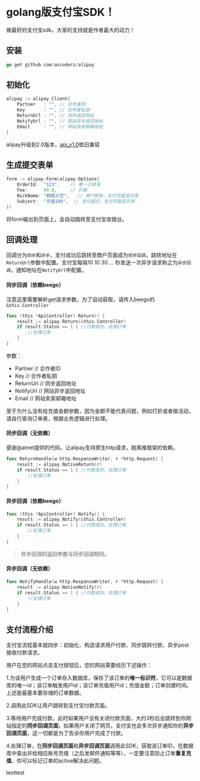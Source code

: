 # golang版支付宝SDK！

做最好的支付宝sdk，大家的支持就是作者最大的动力！

## 安装

~~~ go
go get github.com/ascoders/alipay
~~~

## 初始化

~~~ go
alipay := alipay.Client{
	Partner   : "", // 合作者ID
	Key       : "", // 合作者私钥
	ReturnUrl : "", // 同步返回地址
	NotifyUrl : "", // 网站异步返回地址
	Email     : "", // 网站卖家邮箱地址
}
~~~

alipay升级到2.0版本，[api_v1.0](doc/v1.md)依旧兼容

## 生成提交表单

~~~ go
form := alipay.Form(alipay.Options{
	OrderId:  "123",	// 唯一订单号
	Fee:      99.8,		// 价格
	NickName: "翱翔大空",	// 用户昵称，支付页面显示用
	Subject:  "充值100",	// 支付描述，支付页面显示用
})
~~~

将form输出到页面上，会自动跳转至支付宝收银台。

## 回调处理

回调分为`同步`和`异步`，支付成功后跳转至商户页面成为`同步回调`，跳转地址在`ReturnUrl`参数中配置。支付宝每隔10 10 30 ... 秒发送一次异步请求称之为`异步回调`，通知地址在`NotifyUrl`中配置。

#### 同步回调（依赖beego）

注意这里需要解析get请求参数，为了自动获取，请传入beego的`&this.Controller`

~~~ go
func (this *ApiController) Return() {
	result := alipay.Return(&this.Controller)
	if result.Status == 1 { //付款成功，处理订单
		//处理订单
	}
}
~~~

参数：

- Partner	// 合作者ID
- Key       // 合作者私钥
- ReturnUrl // 同步返回地址
- NotifyUrl // 网站异步返回地址
- Email     // 网站卖家邮箱地址

至于为什么没有给充值金额参数，因为金额不能代表问题，例如打折或者做活动，请自行查询订单表，根据业务逻辑进行处理。

#### 同步回调（无依赖）

感谢@atnet提供的代码，让alipay支持原生http请求，脱离推框架的依赖。

~~~ go
func ReturnHandle(w http.ResponseWriter, r *http.Request) {
	result := alipay.NativeReturn(r)
	if result.Status == 1 { //付款成功，处理订单
		//处理订单
	}
}
~~~

#### 异步回调（依赖beego）

~~~ go
func (this *ApiController) Notify() {
	result := alipay.Notify(&this.Controller)
	if result.Status == 1 { //付款成功，处理订单
		//处理订单
	}
}
~~~

> 异步回调的返回参数与同步回调相同。

#### 异步回调（无依赖）
	
~~~ go
func NotifyHandle(w http.ResponseWriter, r *http.Request) {
	result := alipay.NativeNotify(r)
	if result.Status == 1 { //付款成功，处理订单
		//处理订单
	}
}
~~~
	
## 支付流程介绍

支付宝流程基本就四步：初始化、构造请求用户付款、同步跳转付款、异步post接收付款请求。

用户在您的网站点击支付按钮后，您的网站需要经历下述操作：

 1.为该用户生成一个订单存入数据库，保存了该订单的**唯一标识符**，它可以是数据库的唯一id；该订单触发用户id；该订单充值用户id；充值金额；订单创建时间。上述是最基本要存储的订单数据。

 2.调用此SDK让用户跳转到支付宝付款页面。

 3.等待用户完成付款，此时如果用户没有关闭付款页面，大约3秒后会跳转到你网站指定的**同步回调页面**，如果用户关闭了网页，支付宝也会多次异步通知你的**异步回调页面**，这一切都是为了告诉你用户完成了付款。

 4.处理订单，在**同步回调页面**和**异步回调页面**调用此SDK，获取该订单ID，在数据库中查出并给相应账号充值（之后发邮件通知等等），一定要注意防止订单**重复充值**，你可以标记订单的active解决此问题。
 
 
 testtest
